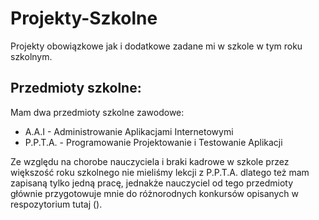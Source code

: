 # Projekty-Szkolne
Projekty obowiązkowe jak i dodatkowe zadane mi w szkole w tym roku szkolnym.

<h2>Przedmioty szkolne: </h2>
Mam dwa przedmioty szkolne zawodowe:
<ul>
  <li>A.A.I - Administrowanie Aplikacjami Internetowymi </li>
  <li>P.P.T.A. - Programowanie Projektowanie i Testowanie Aplikacji </li>
</ul>
Ze względu na chorobe nauczyciela i braki kadrowe w szkole przez większość roku szkolnego nie mieliśmy lekcji z P.P.T.A. dlatego też mam zapisaną tylko jedną pracę, jednakże nauczyciel od tego przedmioty głównie przygotowuje mnie do różnorodnych konkursów opisanych w respozytorium <a>tutaj</a> ().


